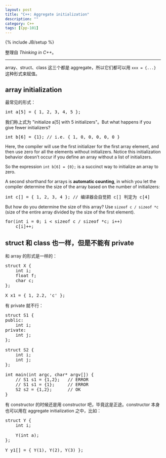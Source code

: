 ```yaml
---
layout: post
title: "C++: Aggregate initialization"
description: ""
category: C++
tags: [Cpp-101]
---
```

{% include JB/setup %}

整理自 _Thinking in C++_。

-----

array、struct、class 这三个都是 aggregate，所以它们都可以用 `xxx = {...}` 这种形式来赋值。

## array initialization

最常见的形式：

<pre class="prettyprint linenums">
int a[5] = { 1, 2, 3, 4, 5 };
</pre>

我们称上式为 "initialize a[5] with 5 initializers"。But what happens if you give fewer initializers? 

<pre class="prettyprint linenums">
int b[6] = {1}; // i.e. { 1, 0, 0, 0, 0, 0 }
</pre>

Here, the compiler will use the first initializer for the first array element, and then use zero for all the elements without initializers. Notice this initialization behavior doesn’t occur if you define an array without a list of initializers. 

So the expression `int b[6] = {0};` is a succinct way to initialize an array to zero.

A second shorthand for arrays is **automatic counting**, in which you let the compiler determine the size of the array based on the number of initializers:

<pre class="prettyprint linenums">
int c[] = { 1, 2, 3, 4 }; // 编译器会自觉把 c[] 判定为 c[4]
</pre>

But how do you determine the size of this array? Use `sizeof c / sizeof *c` (size of the entire array divided by the size of the first element).

<pre class="prettyprint linenums">
for(int i = 0; i < sizeof c / sizeof *c; i++)
	c[i]++;
</pre>

## struct 和 class 也一样，但是不能有 private

和 array 的形式是一样的：

<pre class="prettyprint linenums">
struct X {
	int i;
	float f;
	char c;
};

X x1 = { 1, 2.2, 'c' };
</pre>

有 private 就不行：

<pre class="prettyprint linenums">
struct S1 {
public:
	int i;
private:
	int j;
};

struct S2 {
	int i;
	int j;
};

int main(int argc, char* argv[]) {
	// S1 s1 = {1,2}; 	// ERROR
	// S1 s1 = {1};		// ERROR
	S2 s2 = {1,2};		// OK
}
</pre>

有 constructor 的时候还是用 constructor 吧，毕竟这是正途。constructor 本身也可以用在 aggregate initialization 之中，比如：

<pre class="prettyprint linenums">
struct Y {
	int i;

	Y(int a);
};

Y y1[] = { Y(1), Y(2), Y(3) };
</pre>
